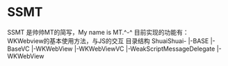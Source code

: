 # SSMT
SSMT 是帅帅MT的简写，My name is MT.^-^
目前实现的功能有：
WKWebview的基本使用方法，与JS的交互
目录结构
ShuaiShuai-
  |-BASE
    |-BaseVC
  |-WKWebView
    |-WKWebViewVC
    |-WeakScriptMessageDelegate
    |-WKWebView
  
